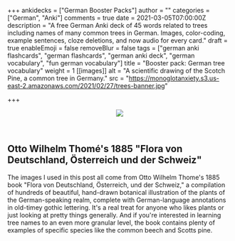 +++
ankidecks = ["German Booster Packs"]
author = ""
categories = ["German", "Anki"]
comments = true
date = 2021-03-05T07:00:00Z
description = "A free German Anki deck of 45 words related to trees including names of many common trees in German. Images, color-coding, example sentences, cloze deletions, and now audio for every card."
draft = true
enableEmoji = false
removeBlur = false
tags = ["german anki flashcards", "german flashcards", "german anki deck", "german vocabulary", "fun german vocabulary"]
title = "Booster pack: German tree vocabulary"
weight = 1
[[images]]
alt = "A scientific drawing of the Scotch Pine, a common tree in Germany."
src = "https://monoglotanxiety.s3.us-east-2.amazonaws.com/2021/02/27/trees-banner.jpg"

+++

<center>

![](http://www.biolib.de/thome/band2/tafel_002_small.jpg)

<br>

</center>

## Otto Wilhelm Thomé's 1885 "Flora von Deutschland, Österreich und der Schweiz"

The images I used in this post all come from Otto Wilhelm Thome's 1885 book "Flora von Deutschland, Österreich, und der Schweiz," a compilation of hundreds of  beautiful, hand-drawn botanical illustration of the plants of the German-speaking realm, complete with German-language annotations in old-timey gothic lettering. It's a real treat for anyone who likes plants or just looking at pretty things generally. And if you're interested in learning tree names to an even more granular level, the book contains plenty of examples of specific species like the common beech and Scotts pine. 